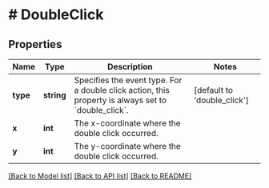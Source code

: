 # # DoubleClick

## Properties

Name | Type | Description | Notes
------------ | ------------- | ------------- | -------------
**type** | **string** | Specifies the event type. For a double click action, this property is  always set to &#x60;double_click&#x60;. | [default to 'double_click']
**x** | **int** | The x-coordinate where the double click occurred. |
**y** | **int** | The y-coordinate where the double click occurred. |

[[Back to Model list]](../../README.md#models) [[Back to API list]](../../README.md#endpoints) [[Back to README]](../../README.md)
